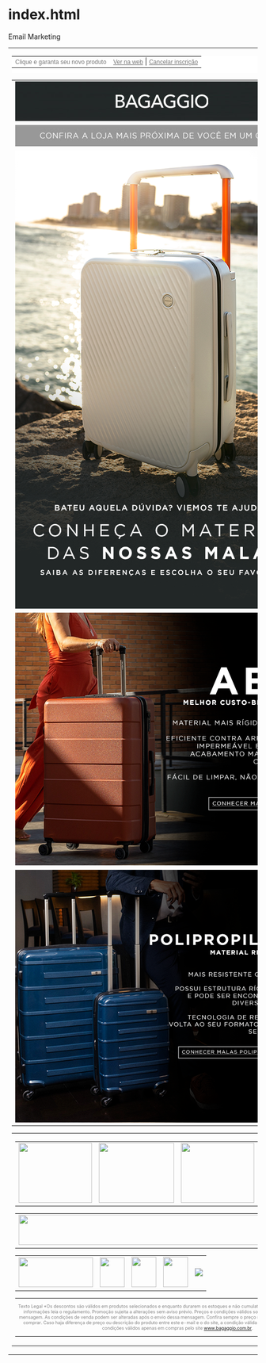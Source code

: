 # index.html
Email Marketing
<!-- ALL CONTAINER -->
<table width="600" border="0" cellspacing="0" cellpadding="0" align="center">
<tbody>
<tr>
<td align="center"><!-- HEADER -->
<table width="600" cellpadding="0" cellspacing="0" border="0" align="center" style="background-color: #ffffff; padding-bottom: 10px;">
<tbody>
<tr>
<td align="left"><font color="#767676" face="sans-serif"><span style="font-size: 12px;">Clique e garanta seu novo produto</span></font></td>
<td align="right"><a href="##preview##" style="font-family: sans-serif; color: #767676; font-size: 9pt;">Ver na web</a> | <a href="##optout##" style="font-family: sans-serif; color: #767676; font-size: 9pt;">Cancelar inscri&ccedil;&atilde;o</a></td>
</tr>
</tbody>
</table>
<table width="599" border="0" cellspacing="0" cellpadding="0" align="center">
<tbody>
<tr>
<td align="center"><a href="https://www.bagaggio.com.br/nossas-lojas"><img src="images/img1.jpg" alt="" width="600" height="80" /></a></td>
</tr>
<tr>
<td align="center"><a href="https://www.bagaggio.com.br/nossas-lojas"><img src="images/img6.jpg" alt="" width="600" height="43" /></a></td>
</tr>
<tr>
<td align="center"><a href="https://www.bagaggio.com.br/nossas-lojas"><img src="images/img7.png" alt="" width="600" height="925" /></a></td>
</tr>
<tr>
<td align="center"><a href="https://www.bagaggio.com.br/nossas-lojas"><img src="images/img8.png" alt="" width="600" height="510" /></a></td>
</tr>
<tr>
<td align="center"><a href="https://www.bagaggio.com.br/nossas-lojas"><img src="images/img9.png" alt="" width="600" height="510" /></a></td>
</tr>
</tbody>
</table>
<!-- footer --> <!-- END BANNER -->
<table width="600" border="0" cellspacing="0" cellpadding="0" align="center">
<tbody>
<tr>
<td align="center"><!-- footer-->
<table align="center" border="0" cellpadding="0" cellspacing="0" width="600">
<tbody>
<tr>
<td style="text-align: center;" align="center"><a href="https://www.bagaggio.com.br/"> <img src="https://d15k2d11r6t6rl.cloudfront.net/public/users/Integrators/11600282-cef0-49b8-976c-245633685f8f/bagaggio/Footer_01.png" caption="false" width="148" height="121" /> </a></td>
<td style="text-align: center;" align="center"><a href="https://www.bagaggio.com.br/"> <img src="https://d15k2d11r6t6rl.cloudfront.net/public/users/Integrators/11600282-cef0-49b8-976c-245633685f8f/bagaggio/Footer_02.png" caption="false" width="152" height="121" /> </a></td>
<td style="text-align: center;" align="center"><a href="https://www.bagaggio.com.br/"> <img src="https://d15k2d11r6t6rl.cloudfront.net/public/users/Integrators/11600282-cef0-49b8-976c-245633685f8f/bagaggio/Footer_03.png" caption="false" width="148" height="121" /> </a></td>
<td style="text-align: center;" align="center"><a href="https://www.bagaggio.com.br/"> <img src="https://d15k2d11r6t6rl.cloudfront.net/public/users/Integrators/11600282-cef0-49b8-976c-245633685f8f/bagaggio/Footer_04.png" caption="false" width="152" height="121" /> </a></td>
</tr>
</tbody>
</table>
<table align="center" border="0" cellpadding="0" cellspacing="0" width="600">
<tbody>
<tr>
<td style="text-align: center;" align="center"><a href="https://www.bagaggio.com.br/"> <img height="61" src="https://d15k2d11r6t6rl.cloudfront.net/public/users/Integrators/11600282-cef0-49b8-976c-245633685f8f/bagaggio/Footer_05.png" width="600" caption="false" /> </a></td>
</tr>
</tbody>
</table>
<table align="center" border="0" cellpadding="0" cellspacing="0" width="600">
<tbody>
<tr>
<td style="text-align: center;" align="center"><a href="https://www.bagaggio.com.br/"> <img src="https://d15k2d11r6t6rl.cloudfront.net/public/users/Integrators/11600282-cef0-49b8-976c-245633685f8f/bagaggio/Footer_06.png" caption="false" width="150" height="60" /> </a></td>
<td style="text-align: center;" align="center"><a href="https://www.instagram.com/bagaggio/"> <img src="https://d15k2d11r6t6rl.cloudfront.net/public/users/Integrators/11600282-cef0-49b8-976c-245633685f8f/bagaggio/Footer_07.png" caption="false" width="50" height="60" /> </a></td>
<td style="text-align: center;" align="center"><a href="https://www.facebook.com/bagaggio"> <img src="https://d15k2d11r6t6rl.cloudfront.net/public/users/Integrators/11600282-cef0-49b8-976c-245633685f8f/bagaggio/Footer_08.png" caption="false" width="50" height="61" /> </a></td>
<td style="text-align: center;" align="center"><a href="https://www.youtube.com/channel/UCWq3G1tK1WGrGmCMDjaXIKw"> <img src="https://d15k2d11r6t6rl.cloudfront.net/public/users/Integrators/11600282-cef0-49b8-976c-245633685f8f/bagaggio/Footer_09.png" caption="false" width="50" height="61" /> </a></td>
<td style="text-align: center;" align="center"><a href="https://www.bagaggio.com.br/institucional/contato"> <img src="https://d15k2d11r6t6rl.cloudfront.net/public/users/Integrators/11600282-cef0-49b8-976c-245633685f8f/bagaggio/Footer_10.png" width="299" caption="false" /> </a></td>
</tr>
</tbody>
</table>
<table align="center" border="0" cellpadding="0" cellspacing="0" width="600">
<tbody>
<tr>
<td style="text-align: center; color: #808080; font-size: 9px;">
<p>Texto Legal *Os descontos s&atilde;o v&aacute;lidos em produtos selecionados e enquanto durarem os estoques e n&atilde;o cumulativa com outras promo&ccedil;&otilde;es. Para mais informa&ccedil;&otilde;es leia o regulamento. Promo&ccedil;&atilde;o sujeita a altera&ccedil;&otilde;es sem aviso pr&eacute;vio. Pre&ccedil;os e condi&ccedil;&otilde;es v&aacute;lidos somente para compra por meio desta mensagem. As condi&ccedil;&otilde;es de venda podem ser alteradas ap&oacute;s o envio dessa mensagem. Confira sempre o pre&ccedil;o na p&aacute;gina do produto na loja antes de comprar. Caso haja diferen&ccedil;a de pre&ccedil;o ou descri&ccedil;&atilde;o do produto entre este e-mail e o do site, a condi&ccedil;&atilde;o v&aacute;lida e praticada ser&aacute; a do site. Pre&ccedil;os e condi&ccedil;&otilde;es v&aacute;lidos apenas em compras pelo site <a href="https://www.bagaggio.com.br/" target="_blank" rel="noopener noreferrer">www.bagaggio.com.br</a>.</p>
</td>
</tr>
</tbody>
</table>
</td>
</tr>
</tbody>
</table>
</td>
</tr>
</tbody>
</table>
<!-- END ALL CONTAINER -->
